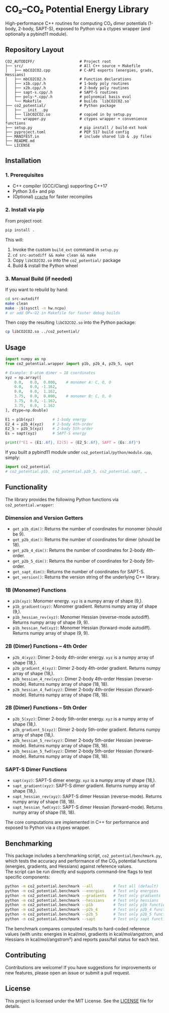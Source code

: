 # CO₂–CO₂ Potential Energy Library

High-performance C++ routines for computing CO₂ dimer potentials (1-body, 2-body, SAPT-S), exposed to Python via a ctypes wrapper (and optionally a pybind11 module).

## Repository Layout

```
CO2_AUTODIFF/                    # Project root
├── src/                         # All C++ source + Makefile
│   ├── mbCO2CO2.cpp             # C-API exports (energies, grads, Hessians)
│   ├── mbCO2CO2.h               # Function declarations
│   ├── x1b.cpp/.h               # 1-body poly routines
│   ├── x2b.cpp/.h               # 2-body poly routines
│   ├── sapt-s.cpp/.h            # SAPT-S routines
│   ├── poly-*.cpp/.h            # polynomial basis eval
│   └── Makefile                 # builds `libCO2CO2.so`
├── co2_potential/               # Python package
│   ├── __init__.py
│   ├── libCO2CO2.so             # copied in by setup.py
│   └── wrapper.py               # ctypes wrapper + convenience functions
├── setup.py                     # pip install / build‐ext hook
├── pyproject.toml               # PEP 517 build config
├── MANIFEST.in                  # include shared lib & .py files
├── README.md
└── LICENSE
```

## Installation

### 1. Prerequisites

- C++ compiler (GCC/Clang) supporting C++17  
- Python 3.6+ and pip  
- (Optional) [`ccache`](https://ccache.dev/) for faster recompiles  

### 2. Install via pip

From project root:

```bash
pip install .
```

This will:

1. Invoke the custom `build_ext` command in `setup.py`  
2. `cd src-autodiff && make clean && make`  
3. Copy `libCO2CO2.so` into the `co2_potential/` package  
4. Build & install the Python wheel

### 3. Manual Build (if needed)

If you want to rebuild by hand:

```bash
cd src-autodiff
make clean
make -j$(sysctl -n hw.ncpu)
# or add OP=-O2 in Makefile for faster debug builds
```

Then copy the resulting `libCO2CO2.so` into the Python package:

```bash
cp libCO2CO2.so ../co2_potential/
```

## Usage

```python
import numpy as np
from co2_potential.wrapper import p1b, p2b_4, p2b_5, sapt

# Example: 6-atom dimer → 18 coordinates
xyz = np.array([
    0.0,   0.0,  0.000,    # monomer A: C, O, O
    0.0,   0.0, -1.162,
    0.0,   0.0,  1.162,
    3.75,  0.0,  0.000,    # monomer B: C, O, O
    3.75,  0.0, -1.162,
    3.75,  0.0,  1.162
], dtype=np.double)

E1 = p1b(xyz)        # 1-body energy
E2_4 = p2b_4(xyz)    # 2-body 4th‐order
E2_5 = p2b_5(xyz)    # 2-body 5th‐order
Es = sapt(xyz)       # SAPT-S energy

print(f"E1 = {E1:.6f}, E2(5) = {E2_5:.6f}, SAPT = {Es:.6f}")
```

If you built a pybind11 module under `co2_potential/python/module.cpp`, simply:

```python
import co2_potential
# co2_potential.p1b, co2_potential.p2b_5, co2_potential.sapt, …
```

## Functionality

The library provides the following Python functions via `co2_potential.wrapper`:

### Dimension and Version Getters

- `get_p1b_dim()`: Returns the number of coordinates for monomer (should be 9).
- `get_p2b_dim()`: Returns the number of coordinates for dimer (should be 18).
- `get_p2b_4_dim()`: Returns the number of coordinates for 2-body 4th-order.
- `get_p2b_5_dim()`: Returns the number of coordinates for 2-body 5th-order.
- `get_sapt_dim()`: Returns the number of coordinates for SAPT-S.
- `get_version()`: Returns the version string of the underlying C++ library.

### 1B (Monomer) Functions

- `p1b(xyz)`: Monomer energy. `xyz` is a numpy array of shape (9,).
- `p1b_gradient(xyz)`: Monomer gradient. Returns numpy array of shape (9,).
- `p1b_hessian_rev(xyz)`: Monomer Hessian (reverse-mode autodiff). Returns numpy array of shape (9, 9).
- `p1b_hessian_fwd(xyz)`: Monomer Hessian (forward-mode autodiff). Returns numpy array of shape (9, 9).

### 2B (Dimer) Functions – 4th Order

- `p2b_4(xyz)`: Dimer 2-body 4th-order energy. `xyz` is a numpy array of shape (18,).
- `p2b_gradient_4(xyz)`: Dimer 2-body 4th-order gradient. Returns numpy array of shape (18,).
- `p2b_hessian_4_rev(xyz)`: Dimer 2-body 4th-order Hessian (reverse-mode). Returns numpy array of shape (18, 18).
- `p2b_hessian_4_fwd(xyz)`: Dimer 2-body 4th-order Hessian (forward-mode). Returns numpy array of shape (18, 18).

### 2B (Dimer) Functions – 5th Order

- `p2b_5(xyz)`: Dimer 2-body 5th-order energy. `xyz` is a numpy array of shape (18,).
- `p2b_gradient_5(xyz)`: Dimer 2-body 5th-order gradient. Returns numpy array of shape (18,).
- `p2b_hessian_5_rev(xyz)`: Dimer 2-body 5th-order Hessian (reverse-mode). Returns numpy array of shape (18, 18).
- `p2b_hessian_5_fwd(xyz)`: Dimer 2-body 5th-order Hessian (forward-mode). Returns numpy array of shape (18, 18).

### SAPT-S Dimer Functions

- `sapt(xyz)`: SAPT-S dimer energy. `xyz` is a numpy array of shape (18,).
- `sapt_gradient(xyz)`: SAPT-S dimer gradient. Returns numpy array of shape (18,).
- `sapt_hessian_rev(xyz)`: SAPT-S dimer Hessian (reverse-mode). Returns numpy array of shape (18, 18).
- `sapt_hessian_fwd(xyz)`: SAPT-S dimer Hessian (forward-mode). Returns numpy array of shape (18, 18).

The core computations are implemented in C++ for performance and exposed to Python via a ctypes wrapper.

## Benchmarking

This package includes a benchmarking script, `co2_potential/benchmark.py`, which tests the accuracy and performance of the CO₂ potential functions (energies, gradients, and Hessians) against reference values.  
The script can be run directly and supports command-line flags to test specific components:

```bash
python -m co2_potential.benchmark --all         # Test all (default)
python -m co2_potential.benchmark --energies    # Test only energies
python -m co2_potential.benchmark --gradients   # Test only gradients
python -m co2_potential.benchmark --hessians    # Test only hessians
python -m co2_potential.benchmark --p1b         # Test only p1b functions
python -m co2_potential.benchmark --p2b_4       # Test only p2b_4 functions
python -m co2_potential.benchmark --p2b_5       # Test only p2b_5 functions
python -m co2_potential.benchmark --sapt        # Test only sapt functions
```

The benchmark compares computed results to hard-coded reference values (with units: energies in kcal/mol, gradients in kcal/mol/angstrom, and Hessians in kcal/mol/angstrom²) and reports pass/fail status for each test.

## Contributing

Contributions are welcome! If you have suggestions for improvements or new features, please open an issue or submit a pull request.

## License

This project is licensed under the MIT License. See the [LICENSE](LICENSE) file for details.